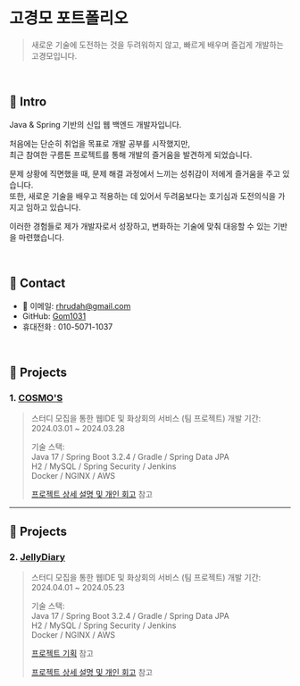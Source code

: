 # 고경모 포트폴리오
>새로운 기술에 도전하는 것을 두려워하지 않고, 빠르게 배우며 즐겁게 개발하는 고경모입니다.

</br>

## :pushpin: Intro

Java & Spring 기반의 신입 웹 백엔드 개발자입니다.    

처음에는 단순히 취업을 목표로 개발 공부를 시작했지만,  
최근 참여한 구름톤 프로젝트를 통해 개발의 즐거움을 발견하게 되었습니다.  
  
문제 상황에 직면했을 때, 문제 해결 과정에서 느끼는 성취감이 저에게 즐거움을 주고 있습니다.  
또한, 새로운 기술을 배우고 적용하는 데 있어서 두려움보다는 호기심과 도전의식을 가지고 임하고 있습니다.  
  
이러한 경험들로 제가 개발자로서 성장하고, 변화하는 기술에 맞춰 대응할 수 있는 기반을 마련했습니다.

</br>

## :pushpin: Contact
- 📧 이메일: rhrudah@gmail.com
- GitHub: [Gom1031](https://github.com/Gom1031)
- 휴대전화 : 010-5071-1037
  
</br>

## :pushpin: Projects
### 1. [COSMO'S](https://github.com/Gom1031/portfolio/tree/main/%EA%B5%AC%EB%A6%84_1%EC%B0%A8_%ED%94%84%EB%A1%9C%EC%A0%9D%ED%8A%B8/_BE)
>스터디 모집을 통한 웹IDE 및 화상회의 서비스 (팀 프로젝트) 
>개발 기간: 2024.03.01 ~ 2024.03.28  
>  
>기술 스택:  
>Java 17 / Spring Boot 3.2.4 / Gradle / Spring Data JPA   
>H2 / MySQL / Spring Security / Jenkins  
>Docker / NGINX / AWS
>  
>[프로젝트 상세 설명 및 개인 회고](https://github.com/Gom1031/portfolio/tree/main/%EA%B5%AC%EB%A6%84_1%EC%B0%A8_%ED%94%84%EB%A1%9C%EC%A0%9D%ED%8A%B8) 참고

---

## :pushpin: Projects
### 2. [JellyDiary](https://github.com/Gom1031/portfolio/tree/main/%EA%B5%AC%EB%A6%84_2%EC%B0%A8_%ED%94%84%EB%A1%9C%EC%A0%9D%ED%8A%B8)
>스터디 모집을 통한 웹IDE 및 화상회의 서비스 (팀 프로젝트) 
>개발 기간: 2024.04.01 ~ 2024.05.23
>  
>기술 스택:  
>Java 17 / Spring Boot 3.2.4 / Gradle / Spring Data JPA   
>H2 / MySQL / Spring Security / Jenkins  
>Docker / NGINX / AWS
>
>[프로젝트 기획](https://github.com/Gom1031/portfolio/blob/main/%EA%B5%AC%EB%A6%84_2%EC%B0%A8_%ED%94%84%EB%A1%9C%EC%A0%9D%ED%8A%B8/%EA%B8%B0%ED%9A%8D/JellyDiary_%EA%B8%B0%ED%9A%8D.pdf) 참고
>
>[프로젝트 상세 설명 및 개인 회고](https://github.com/Gom1031/portfolio/tree/main/%EA%B5%AC%EB%A6%84_1%EC%B0%A8_%ED%94%84%EB%A1%9C%EC%A0%9D%ED%8A%B8) 참고

